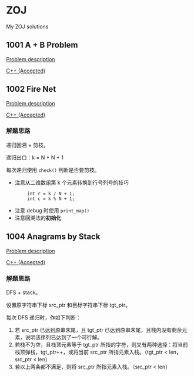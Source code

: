 # ZOJ
My ZOJ solutions

## 1001 A + B Problem

[Problem description](http://acm.zju.edu.cn/onlinejudge/showProblem.do?problemCode=1001)

[C++ (Accepted)](https://github.com/Heliovic/ZOJ/blob/master/1001/main.cpp)

## 1002 Fire Net

[Problem description](http://acm.zju.edu.cn/onlinejudge/showProblem.do?problemCode=1002)

[C++ (Accepted)](https://github.com/Heliovic/ZOJ/blob/master/1002/main.cpp)

### 解题思路

递归回溯 + 剪枝。

递归出口：k = N * N + 1

每次递归使用 `check()` 判断是否要剪枝。

* 注意从二维数组第 k 个元素转换到行号列号的技巧
```
        int r = k / N + 1;
        int c = k % N + 1;
```
* 注意 debug 时使用 `print_map()`
* 注意回溯法的**初始化**

## 1004 Anagrams by Stack

[Problem description](http://acm.zju.edu.cn/onlinejudge/showProblem.do?problemCode=1004)

[C++ (Accepted)](https://github.com/Heliovic/ZOJ/blob/master/ZOJ_1004_Anagrams_by_Stack/main.cpp)

### 解题思路

DFS + stack。

设置原字符串下标 src_ptr 和目标字符串下标 tgt_ptr。

每次 DFS 递归时，作如下判断：

1. 若 src_ptr 已达到原串末尾，且 tgt_ptr 已达到原串末尾，且栈内没有剩余元素，说明该序列已达到了一个可行解。
2. 若栈不为空，且栈顶元素等于 tgt_ptr 所指的字符，则又有两种选择：将当前栈顶弹栈，tgt_ptr++，或将当前 src_ptr 所指元素入栈。（tgt_ptr < len，src_ptr < len）
3. 若以上两条都不满足，则将 src_ptr 所指元素入栈。（src_ptr < len）
